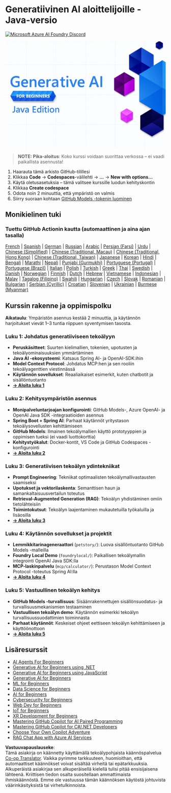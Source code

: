 <!--
CO_OP_TRANSLATOR_METADATA:
{
  "original_hash": "2ee0f50497c11d1941347ac61fb017a9",
  "translation_date": "2025-07-21T19:02:39+00:00",
  "source_file": "README.md",
  "language_code": "fi"
}
-->
# Generatiivinen AI aloittelijoille - Java-versio
[![Microsoft Azure AI Foundry Discord](https://dcbadge.limes.pink/api/server/ByRwuEEgH4)](https://discord.com/invite/ByRwuEEgH4)

![Generatiivinen AI aloittelijoille - Java-versio](../../translated_images/beg-genai-series.61edc4a6b2cc54284fa2d70eda26dc0ca2669e26e49655b842ea799cd6e16d2a.fi.png)

> **NOTE: Pika-aloitus**: Koko kurssi voidaan suorittaa verkossa – ei vaadi paikallista asennusta!
1. Haarauta tämä arkisto GitHub-tilillesi
2. Klikkaa **Code** → **Codespaces**-välilehti → **...** → **New with options...**
3. Käytä oletusasetuksia – tämä valitsee kurssille luodun kehityskontin
4. Klikkaa **Create codespace**
5. Odota noin 2 minuuttia, että ympäristö on valmis
6. Siirry suoraan kohtaan [GitHub Models -tokenin luominen](./02-SetupDevEnvironment/README.md#step-2-create-a-github-personal-access-token)

## Monikielinen tuki

### Tuettu GitHub Actionin kautta (automaattinen ja aina ajan tasalla)

[French](../fr/README.md) | [Spanish](../es/README.md) | [German](../de/README.md) | [Russian](../ru/README.md) | [Arabic](../ar/README.md) | [Persian (Farsi)](../fa/README.md) | [Urdu](../ur/README.md) | [Chinese (Simplified)](../zh/README.md) | [Chinese (Traditional, Macau)](../mo/README.md) | [Chinese (Traditional, Hong Kong)](../hk/README.md) | [Chinese (Traditional, Taiwan)](../tw/README.md) | [Japanese](../ja/README.md) | [Korean](../ko/README.md) | [Hindi](../hi/README.md) | [Bengali](../bn/README.md) | [Marathi](../mr/README.md) | [Nepali](../ne/README.md) | [Punjabi (Gurmukhi)](../pa/README.md) | [Portuguese (Portugal)](../pt/README.md) | [Portuguese (Brazil)](../br/README.md) | [Italian](../it/README.md) | [Polish](../pl/README.md) | [Turkish](../tr/README.md) | [Greek](../el/README.md) | [Thai](../th/README.md) | [Swedish](../sv/README.md) | [Danish](../da/README.md) | [Norwegian](../no/README.md) | [Finnish](./README.md) | [Dutch](../nl/README.md) | [Hebrew](../he/README.md) | [Vietnamese](../vi/README.md) | [Indonesian](../id/README.md) | [Malay](../ms/README.md) | [Tagalog (Filipino)](../tl/README.md) | [Swahili](../sw/README.md) | [Hungarian](../hu/README.md) | [Czech](../cs/README.md) | [Slovak](../sk/README.md) | [Romanian](../ro/README.md) | [Bulgarian](../bg/README.md) | [Serbian (Cyrillic)](../sr/README.md) | [Croatian](../hr/README.md) | [Slovenian](../sl/README.md) | [Ukrainian](../uk/README.md) | [Burmese (Myanmar)](../my/README.md)

## Kurssin rakenne ja oppimispolku

**Aikataulu**: Ympäristön asennus kestää 2 minuuttia, ja käytännön harjoitukset vievät 1–3 tuntia riippuen syventymisen tasosta.

### **Luku 1: Johdatus generatiiviseen tekoälyyn**
- **Peruskäsitteet**: Suurten kielimallien, tokenien, upotusten ja tekoälyominaisuuksien ymmärtäminen
- **Java AI -ekosysteemi**: Katsaus Spring AI- ja OpenAI-SDK:ihin
- **Model Context Protocol**: Johdatus MCP:hen ja sen rooliin tekoälyagenttien viestinnässä
- **Käytännön sovellukset**: Reaaliaikaiset esimerkit, kuten chatbotit ja sisällöntuotanto
- **[→ Aloita luku 1](./01-IntroToGenAI/README.md)**

### **Luku 2: Kehitysympäristön asennus**
- **Monipalveluntarjoajan konfigurointi**: GitHub Models-, Azure OpenAI- ja OpenAI Java SDK -integraatioiden asennus
- **Spring Boot + Spring AI**: Parhaat käytännöt yritystason tekoälysovellusten kehittämiseen
- **GitHub Models**: Ilmainen tekoälymallien käyttö prototyyppien ja oppimisen tueksi (ei vaadi luottokorttia)
- **Kehitystyökalut**: Docker-kontit, VS Code ja GitHub Codespaces -konfigurointi
- **[→ Aloita luku 2](./02-SetupDevEnvironment/README.md)**

### **Luku 3: Generatiivisen tekoälyn ydintekniikat**
- **Prompt Engineering**: Tekniikat optimaalisten tekoälymallivastausten saamiseksi
- **Upotukset ja vektorilaskenta**: Semanttisen haun ja samankaltaisuusvertailun toteutus
- **Retrieval-Augmented Generation (RAG)**: Tekoälyn yhdistäminen omiin tietolähteisiin
- **Toimintokutsut**: Tekoälyn laajentaminen mukautetuilla työkaluilla ja lisäosilla
- **[→ Aloita luku 3](./03-CoreGenerativeAITechniques/README.md)**

### **Luku 4: Käytännön sovellukset ja projektit**
- **Lemmikkitarinageneraattori** (`petstory/`): Luova sisällöntuotanto GitHub Models -malleilla
- **Foundry Local Demo** (`foundrylocal/`): Paikallisen tekoälymallin integrointi OpenAI Java SDK:lla
- **MCP-laskinpalvelu** (`mcp/calculator/`): Perustason Model Context Protocol -toteutus Spring AI:lla
- **[→ Aloita luku 4](./04-PracticalSamples/README.md)**

### **Luku 5: Vastuullinen tekoälyn kehitys**
- **GitHub Models -turvallisuus**: Sisäänrakennettujen sisällönsuodatus- ja turvallisuusmekanismien testaaminen
- **Vastuullisen tekoälyn demo**: Käytännön esimerkki tekoälyn turvallisuussuodattimien toiminnasta
- **Parhaat käytännöt**: Keskeiset ohjeet eettiseen tekoälyn kehittämiseen ja käyttöönottoon
- **[→ Aloita luku 5](./05-ResponsibleGenAI/README.md)**

## Lisäresurssit 

- [AI Agents For Beginners](https://github.com/microsoft/ai-agents-for-beginners)
- [Generative AI for Beginners using .NET](https://github.com/microsoft/Generative-AI-for-beginners-dotnet)
- [Generative AI for Beginners using JavaScript](https://github.com/microsoft/generative-ai-with-javascript)
- [Generative AI for Beginners](https://github.com/microsoft/generative-ai-for-beginners)
- [ML for Beginners](https://aka.ms/ml-beginners)
- [Data Science for Beginners](https://aka.ms/datascience-beginners)
- [AI for Beginners](https://aka.ms/ai-beginners)
- [Cybersecurity for Beginners](https://github.com/microsoft/Security-101)
- [Web Dev for Beginners](https://aka.ms/webdev-beginners)
- [IoT for Beginners](https://aka.ms/iot-beginners)
- [XR Development for Beginners](https://github.com/microsoft/xr-development-for-beginners)
- [Mastering GitHub Copilot for AI Paired Programming](https://aka.ms/GitHubCopilotAI)
- [Mastering GitHub Copilot for C#/.NET Developers](https://github.com/microsoft/mastering-github-copilot-for-dotnet-csharp-developers)
- [Choose Your Own Copilot Adventure](https://github.com/microsoft/CopilotAdventures)
- [RAG Chat App with Azure AI Services](https://github.com/Azure-Samples/azure-search-openai-demo-java)

**Vastuuvapauslauseke**:  
Tämä asiakirja on käännetty käyttämällä tekoälypohjaista käännöspalvelua [Co-op Translator](https://github.com/Azure/co-op-translator). Vaikka pyrimme tarkkuuteen, huomioithan, että automaattiset käännökset voivat sisältää virheitä tai epätarkkuuksia. Alkuperäistä asiakirjaa sen alkuperäisellä kielellä tulisi pitää ensisijaisena lähteenä. Kriittisen tiedon osalta suositellaan ammattimaista ihmiskäännöstä. Emme ole vastuussa tämän käännöksen käytöstä johtuvista väärinkäsityksistä tai virhetulkinnoista.